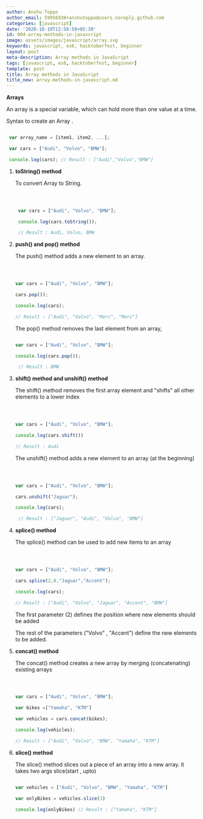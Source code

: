 ```yaml
---
author: Anshu Toppo
author_email: 59956938+anshutoppo@users.noreply.github.com
categories: [javascript]
date: '2020-10-19T12:58:58+05:30'
id: 004-array-methods-in-javascript
image: assets/images/javascript/array.svg
keywords: javascript, es6, hacktoberfest, beginner
layout: post
meta-description: Array methods in JavaScript
tags: [javascript, es6, hacktoberfest, beginner]
template: post
title: Array methods in JavaScript
title_new: array-methods-in-javascript.md
---
```




**Arrays**



 An array is a special variable, which can hold more than one value at a time.



 Syntax to create an Array .

  

   ```javascript

    var array_name = [item1, item2, ...];

    var cars = ["Audi", "Volvo", "BMW"];

    console.log(cars); // Result : ["Audi","Volvo","BMW"]

   ```



1. **toString() method**



   To convert Array to String.



   ```javascript

  

    var cars = ["Audi", "Volvo", "BMW"];

    console.log(cars.toString());

    // Result : Audi, Volvo, BMW

   ```



2. **push() and pop() method**

  

   The push() method adds a new element to an array.



    ```javascript

  

   var cars = ["Audi", "Volvo", "BMW"];

   cars.pop());

   console.log(cars);

   // Result : ["Audi", "Volvo", "Merc", "Merc"]

   ```



   The pop() method removes the last element from an array,



   ```javascript

   var cars = ["Audi", "Volvo", "BMW"];

   console.log(cars.pop());

    // Result : BMW

   ```



3. **shift() method and unshift() method**



   The shift() method removes the first array element and "shifts" all other elements to a lower index



   ```javascript

  

   var cars = ["Audi", "Volvo", "BMW"];

   console.log(cars.shift())

   // Result : Audi

   ```



   The unshift() method adds a new element to an array (at the beginning)



   ```javascript

  

   var cars = ["Audi", "Volvo", "BMW"];

   cars.unshift("Jaguar");

   console.log(cars);

    // Result : ["Jaguar", "Audi", "Volvo", "BMW"]

   ```



4. **splice() method**



   The splice() method can be used to add new items to an array



   ```javascript

  

   var cars = ["Audi", "Volvo", "BMW"];

   cars.splice(2,0,"Jaguar","Accent");

   console.log(cars);

   // Result : ["Audi", "Volvo", "Jaguar", "Accent", "BMW"]

   ```



   The first parameter (2) defines the position where new elements should be added

   The rest of the parameters ("Volvo" , "Accent") define the new elements to be added.



5. **concat() method**



   The concat() method creates a new array by merging (concatenating) existing arrays



   ```javascript

  

   var cars = ["Audi", "Volvo", "BMW"];

   var bikes =["Yamaha", "KTM"]

   var vehicles = cars.concat(bikes);

   console.log(vehicles);

   // Result : ["Audi", "Volvo", "BMW", "Yamaha", "KTM"]

     ```



6. **slice() method**



   The slice() method slices out a piece of an array into a new array. it takes two args slice(start , upto)



   ```javascript

   var vehicles = ["Audi", "Volvo", "BMW", "Yamaha", "KTM"]

   var onlyBikes = vehicles.slice(3)

   console.log(onlyBikes) // Result : ["Yamaha", "KTM"]

    ```
